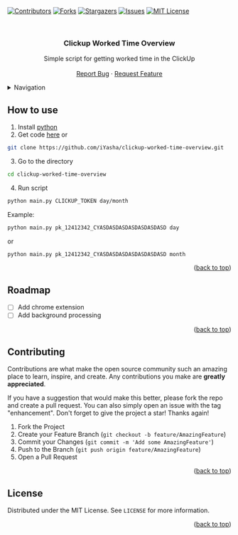 <div id="top"></div>

[![Contributors][contributors-shield]][contributors-url]
[![Forks][forks-shield]][forks-url]
[![Stargazers][stars-shield]][stars-url]
[![Issues][issues-shield]][issues-url]
[![MIT License][license-shield]][license-url]

<br />
<div align="center">

  <h3 align="center">Clickup Worked Time Overview</h3>

  <p align="center">
    Simple script for getting worked time in the ClickUp
    <br />
    <br />
    <a href="https://github.com/iyasha/clickup-worked-time-overview/issues">Report Bug</a>
    ·
    <a href="https://github.com/iyasha/clickup-worked-time-overview/issues">Request Feature</a>
  </p>
</div>



<!-- TABLE OF CONTENTS -->
<details>
  <summary>Navigation</summary>
  <ol>
    <li>
      <a href="#how-to-use">How to use</a>
    </li>
    <li><a href="#roadmap">Roadmap</a></li>
    <li><a href="#contributing">Contributing</a></li>
    <li><a href="#license">License</a></li>
  </ol>
</details>



<!-- HOW TO USE -->
## How to use

1. Install [python](https://www.python.org/downloads/)
2. Get code [here](https://github.com/iYasha/clickup-worked-time-overview/releases/tag/v1.0.0) or
```sh
git clone https://github.com/iYasha/clickup-worked-time-overview.git
```
3. Go to the directory
```sh
cd clickup-worked-time-overview
```
4. Run script
```sh
python main.py CLICKUP_TOKEN day/month
```

Example:
```sh
python main.py pk_12412342_CYASDASDASDASDASDASDASD day
```
or
```sh
python main.py pk_12412342_CYASDASDASDASDASDASDASD month
```

<p align="right">(<a href="#top">back to top</a>)</p>

<!-- ROADMAP -->
## Roadmap

- [ ] Add chrome extension
- [ ] Add background processing

<p align="right">(<a href="#top">back to top</a>)</p>


<!-- CONTRIBUTING -->
## Contributing

Contributions are what make the open source community such an amazing place to learn, inspire, and create. Any contributions you make are **greatly appreciated**.

If you have a suggestion that would make this better, please fork the repo and create a pull request. You can also simply open an issue with the tag "enhancement".
Don't forget to give the project a star! Thanks again!

1. Fork the Project
2. Create your Feature Branch (`git checkout -b feature/AmazingFeature`)
3. Commit your Changes (`git commit -m 'Add some AmazingFeature'`)
4. Push to the Branch (`git push origin feature/AmazingFeature`)
5. Open a Pull Request

<p align="right">(<a href="#top">back to top</a>)</p>


<!-- LICENSE -->
## License

Distributed under the MIT License. See `LICENSE` for more information.

<p align="right">(<a href="#top">back to top</a>)</p>


<!-- MARKDOWN LINKS & IMAGES -->
<!-- https://www.markdownguide.org/basic-syntax/#reference-style-links -->
[contributors-shield]: https://img.shields.io/github/contributors/iyasha/clickup-worked-time-overview.svg?style=for-the-badge
[contributors-url]: https://github.com/iyasha/clickup-worked-time-overview/graphs/contributors
[forks-shield]: https://img.shields.io/github/forks/iyasha/clickup-worked-time-overview.svg?style=for-the-badge
[forks-url]: https://github.com/iyasha/clickup-worked-time-overview/network/members
[stars-shield]: https://img.shields.io/github/stars/iyasha/clickup-worked-time-overview.svg?style=for-the-badge
[stars-url]: https://github.com/iyasha/clickup-worked-time-overview/stargazers
[issues-shield]: https://img.shields.io/github/issues/iyasha/clickup-worked-time-overview.svg?style=for-the-badge
[issues-url]: https://github.com/iyasha/clickup-worked-time-overview/issues
[license-shield]: https://img.shields.io/github/license/iyasha/clickup-worked-time-overview.svg?style=for-the-badge
[license-url]: https://github.com/iyasha/clickup-worked-time-overview/blob/master/LICENSE